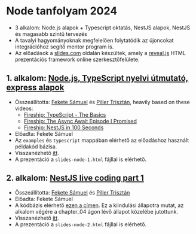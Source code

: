 # Node tanfolyam 2024

- 3 alkalom: Node.js alapok + Typescript oktatás, NestJS alapok, NestJS és magasabb szintű tervezés
- A tavalyi hagyományoknak megfelelően folytatódik az újoncokat integrációhoz segítő mentor program is.
- Az előadások a [slides.com](https://slides.com/) oldalán készültek, amely a [reveal.js](https://revealjs.com/) HTML prezentációs framework online szerkesztőfelülete.

## 1. alkalom: [Node.js, TypeScript nyelvi útmutató, express alapok](https://slides.com/samuelfekete/node-2024-1)

- Összeállította: [Fekete Sámuel](https://github.com/Tschonti) és [Piller Trisztán](https://github.com/triszt4n), heavily based on these videos:
  - [Fireship: TypeScript - The Basics](https://www.youtube.com/watch?v=ahCwqrYpIuM&ab_channel=Fireship)
  - [Fireship: The Async Await Episode I Promised](https://www.youtube.com/watch?v=vn3tm0quoqE&ab_channel=Fireship)
  - [Fireship: NestJS in 100 Seconds](https://www.youtube.com/watch?v=0M8AYU_hPas&ab_channel=Fireship)
- Előadta: Fekete Sámuel
- Az `examples` és `typescript` mappában elérhető az előadáshoz használt példakód bázisa.
- Visszanézhető [itt](https://youtu.be/9K7L8kqYnRE).
- A prezentáció a `slides-node-1.html` fájllal is elérhető.

## 2. alkalom: [NestJS live coding part 1](https://slides.com/samuelfekete-1/nodejs-2/)

- Összeállította: [Fekete Sámuel](https://github.com/Tschonti) és [Piller Trisztán](https://github.com/triszt4n)
- Előadta: Fekete Sámuel
- A kódbázis elérhető [ezen a címen](https://github.com/kir-dev/ticketing-api-2024/tree/start). Ez a kiindulási állapotra mutat, az alkalom végére a chapter_04 ágon lévő állapot közelébe jutottunk.
- Visszanézhető [itt](https://youtu.be/wtzeZ0WopWU).
- A prezentáció a `slides-node-2.html` fájllal is elérhető.
<!--

## 3. alkalom: [NestJS live coding part 2](https://slides.com/samuelfekete/nodejs-3)

- Összeállította: [Fekete Sámuel](https://github.com/Tschonti) és [Piller Trisztán](https://github.com/triszt4n)
- Előadta: Fekete Sámuel
- A kódbázis elérhető [ezen a címen](https://github.com/kir-dev/ticketing-api-next/tree/2.0.0) (a ticketing-api-next repó 2.0.0-ás verziója tükrözi azt az állapotot, ameddig a tanfolyam során jutottunk).
- Ugyanebben a repóban pár extrával kiegészítettem az alkalmazást, ezt a [master branchen](https://github.com/kir-dev/ticketing-api-next) találjátok, a README-ben összefoglaltam, mik kerültek még bele.
- Visszanézhető [itt](https://www.youtube.com/watch?v=FnOO_3I6XQk).
- A prezentáció a `slides-node-3.html` fájllal is elérhető. -->
